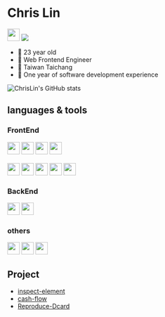 
# Chris Lin 
<code><a href="mailto:i100308326@gmail.com"><img height="28" src="https://img.shields.io/badge/Gmail-D14836?style=for-the-badge&logo=gmail&logoColor=white"></a></code>
![](https://komarev.com/ghpvc/?username=ChrisLin1997&color=brightgreen)

- 🎂  23 year old
- 🌿  Web Frontend Engineer
- 🍁  Taiwan Taichang
- 💼  One year of software development experience
  
![ChrisLin's GitHub stats](https://github-readme-stats.vercel.app/api?username=ChrisLin1997&show_icons=true&theme=gruvbox)

## languages & tools

### FrontEnd
<code><img height="28" src="https://img.shields.io/badge/HTML5-E34F26?style=for-the-badge&logo=html5&logoColor=white"></code>
<code><img height="28" src="https://img.shields.io/badge/CSS3-1572B6?style=for-the-badge&logo=css3&logoColor=white"></code>
<code><img height="28" src="https://img.shields.io/badge/JavaScript-F7DF1E?style=for-the-badge&logo=javascript&logoColor=black"></code>
<code><img height="28" src="https://img.shields.io/badge/TypeScript-007ACC?style=for-the-badge&logo=typescript&logoColor=white"></code>
<br/>
<br/>
<code><img height="28" src="https://img.shields.io/badge/Yarn-2C8EBB?style=for-the-badge&logo=yarn&logoColor=white"></code>
<code><img height="28" src="https://img.shields.io/badge/Vue.js-35495E?style=for-the-badge&logo=vue.js&logoColor=4FC08D"></code>
<code><img height="28" src="https://img.shields.io/badge/React-20232A?style=for-the-badge&logo=react&logoColor=61DAFB"></code>
<code><img height="28" src="https://img.shields.io/badge/Sass-CC6699?style=for-the-badge&logo=sass&logoColor=white"></code>
<code><img height="28" src="https://img.shields.io/badge/Tailwind_CSS-38B2AC?style=for-the-badge&logo=tailwind-css&logoColor=white"></code>


### BackEnd
<code><img height="28" src="https://img.shields.io/badge/Python-3776AB?style=for-the-badge&logo=python&logoColor=white"></code>
<code><img height="28" src="https://img.shields.io/badge/Django-092E20?style=for-the-badge&logo=django&logoColor=white"></code>

### others
<code><img height="28" src="https://img.shields.io/badge/Git-F05032?style=for-the-badge&logo=git&logoColor=white"></code>
<code><img height="28" src="https://img.shields.io/badge/Docker-2CA5E0?style=for-the-badge&logo=docker&logoColor=white"></code>
<code><img height="28" src="https://img.shields.io/badge/firebase-ffca28?style=for-the-badge&logo=firebase&logoColor=white"></code>


## Project
- [inspect-element](https://chrome.google.com/webstore/detail/inspect-element/flgcpmeleoikcibkiaiindbcjeldcogp)
- [cash-flow](https://github.com/ChrisLin1997/cash-flow)
- [Reproduce-Dcard](https://chrislin1997.github.io/Vue-Dcard/)


